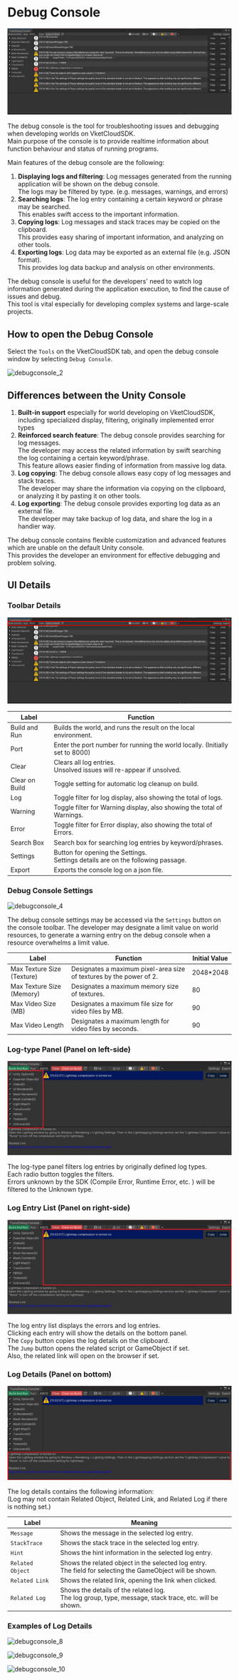 # Debug Console

![debugconsole_1](./img/debugconsole_1.jpg)

The debug console is the tool for troubleshooting issues and debugging when developing worlds on VketCloudSDK.<br> 
Main purpose of the console is to provide realtime information about function behaviour and status of running programs.

Main features of the debug console are the following:

1. **Displaying logs and filtering**: Log messages generated from the running application will be shown on the debug console.<br> The logs may be filtered by type. (e.g. messages, warnings, and errors)
2. **Searching logs**: The log entry containing a certain keyword or phrase may be searched.<br>This enables swift access to the important information.
3. **Copying logs**: Log messages and stack traces may be copied on the clipboard.<br> This provides easy sharing of important information, and analyzing on other tools.
4. **Exporting logs**: Log data may be exported as an external file (e.g. JSON format).<br> This provides log data backup and analysis on other environments.

The debug console is useful for the developers' need to watch log information generated during the application execution, to find the cause of issues and debug.<br>
This tool is vital especially for developing complex systems and large-scale projects.

## How to open the Debug Console

Select the `Tools` on the VketCloudSDK tab, and open the debug console window by selecting `Debug Console`.

![debugconsole_2](./img/debugconsole_2.jpg)

## Differences between the Unity Console

1. **Built-in support** especially for world developing on VketCloudSDK, including specialized display, filtering, originally implemented error types
2. **Reinforced search feature**: The debug console provides searching for log messages. <br> The developer may access the related information by swift searching the log containing a certain keyword/phrase. <br>This feature allows easier finding of information from massive log data.
3. **Log copying**: The debug console allows easy copy of log messages and stack traces.<br> The developer may share the information via copying on the clipboard, or analyzing it by pasting it on other tools.
4. **Log exporting**: The debug console provides exporting log data as an external file.<br> The developer may take backup of log data, and share the log in a handier way. 

The debug console contains flexible customization and advanced features which are unable on the default Unity console.<br>
This provides the developer an environment for effective debugging and problem solving.

## UI Details

### Toolbar Details

![debugconsole_3](./img/debugconsole_3.jpg)

| Label | Function |
|----|----|
| Build and Run | Builds the world, and runs the result on the local environment. |
| Port | Enter the port number for running the world locally. (Initially set to 8000) |
| Clear | Clears all log entries.<br> Unsolved issues will re-appear if unsolved. |
| Clear on Build | Toggle setting for automatic log cleanup on build. |
| Log | Toggle filter for log display, also showing the total of logs. | 
| Warning | Toggle filter for Warning display, also showing the total of Warnings. | 
| Error | Toggle filter for Error display, also showing the total of Errors. | 
| Search Box | Search box for searching log entries by keyword/phrases.  |
| Settings | Button for opening the Settings.<br> Settings details are on the following passage. |
| Export | Exports the console log on a json file. |

### Debug Console Settings

![debugconsole_4](./img/debugconsole_4.jpg)

The debug console settings may be accessed via the `Settings` button on the console toolbar.
The developer may designate a limit value on world resources, to generate a warning entry on the debug console when a resource overwhelms a limit value.

| Label | Function | Initial Value |
|----|----|----|
| Max Texture Size (Texture) | Designates a maximum pixel-area size of textures by the power of 2. | 2048*2048 |
| Max Texture Size (Memory) | Designates a maximum memory size of textures. | 80 |
| Max Video Size (MB) | Designates a maximum file size for video files by MB. | 90 |
| Max Video Length | Designates a maximum length for video files by seconds. | 90 |

### Log-type Panel (Panel on left-side)

![debugconsole_5](./img/debugconsole_5.jpg)

The log-type panel filters log entries by originally defined log types. <br>
Each radio button toggles the filters.<br>
Errors unknown by the SDK (Compile Error, Runtime Error, etc. ) will be filtered to the Unknown type.

### Log Entry List (Panel on right-side)

![debugconsole_6](./img/debugconsole_6.jpg)

The log entry list displays the errors and log entries.<br>
Clicking each entry will show the details on the bottom panel.<br>
The `Copy` button copies the log details on the clipboard.<br>
The `Jump` button opens the related script or GameObject if set.<br>
Also, the related link will open on the browser if set.

### Log Details (Panel on bottom)

![debugconsole_7](./img/debugconsole_7.jpg)

The log details contains the following information:<br>
(Log may not contain Related Object, Related Link, and Related Log if there is nothing set.)

| Label | Meaning |
|----|----|
| `Message` | Shows the message in the selected log entry. |
| `StackTrace` | Shows the stack trace in the selected log entry. |
| `Hint` | Shows the hint information in the selected log entry.  |
| `Related Object` | Shows the related object in the selected log entry.<br> The field for selecting the GameObject will be shown. |
| `Related Link` | Shows the related link, opening the link when clicked. |
| `Related Log` | Shows the details of the related log. <br> The log group, type, message, stack trace, etc. will be shown. |

### Examples of Log Details

![debugconsole_8](./img/debugconsole_8.jpg)

![debugconsole_9](./img/debugconsole_9.jpg)

![debugconsole_10](./img/debugconsole_10.jpg)
